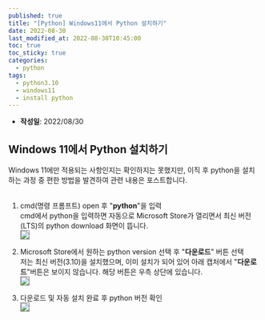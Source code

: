 ```yaml
---
published: true
title: "[Python] Windows11에서 Python 설치하기"
date: 2022-08-30
last_modified_at: 2022-08-30T10:45:00
toc: true
toc_sticky: true
categories:
  - python
tags:
  - python3.10
  - windows11
  - install python
---
```


* <b>작성일</b>: 2022/08/30

## Windows 11에서 Python 설치하기

Windows 11에만 적용되는 사항인지는 확인하지는 못했지만, 이직 후 python을 설치하는 과정 중 편한 방법을 발견하여 관련 내용은 포스트합니다. <br><br>

1. cmd(명령 프롬프트) open 후 "<b>python</b>"을 입력<br>
cmd에서 python을 입력하면 자동으로 Microsoft Store가 열리면서 최신 버전(LTS)의 python download 화면이 뜹니다.<br>
<img src="https://user-images.githubusercontent.com/90759236/187330347-f2059a39-d99f-4aaf-8b7b-744cd329d404.png" style="border: 1px solid grey; max-width: 40%; height: auto;"><br>

2. Microsoft Store에서 원하는 python version 선택 후 "<b>다운로드</b>" 버튼 선택<br>
저는 최신 버전(3.10)을 설치했으며, 이미 설치가 되어 있어 아래 캡처에서 "<b>다운로드</b>"버튼은 보이지 않습니다. 해당 버튼은 우측 상단에 있습니다.<br>
<img src="https://user-images.githubusercontent.com/90759236/187330507-909e3e34-ddc1-49bf-a24e-eafc3640cf5d.png" style="border: 1px solid grey; max-width: 80%; height: auto;"><br>

3. 다운로드 및 자동 설치 완료 후 python 버전 확인<br>
<img src="https://user-images.githubusercontent.com/90759236/187330728-7832a97c-ff07-49d2-aaea-da978e112359.png" style="border: 1px solid grey; max-width: 50%; height: auto;"><br>

